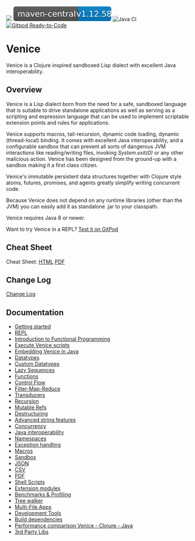 [![](https://github.com/jlangch/venice/blob/master/doc/license.svg)](./LICENSE)
[![](https://github.com/jlangch/venice/blob/master/doc/maven-central.svg)](https://search.maven.org/search?q=a:venice)
![Java CI](https://github.com/jlangch/venice/workflows/Java%20CI/badge.svg?branch=master)
[![Gitpod Ready-to-Code](https://img.shields.io/badge/Gitpod-Ready--to--Code-blue?logo=gitpod)](https://gitpod.io/#https://github.com/jlangch/venice) 

# Venice

Venice is a Clojure inspired sandboxed Lisp dialect with excellent Java 
interoperability.


## Overview

Venice is a Lisp dialect born from the need for a safe, sandboxed language that 
is suitable to drive standalone applications as well as serving as a scripting 
and expression language that can be used to implement scriptable extension 
points and rules for applications. 

Venice supports macros, tail-recursion, dynamic code loading, dynamic 
(thread-local) binding. It comes with excellent Java interoperability, and a 
configurable sandbox that can prevent all sorts of dangerous JVM interactions 
like reading/writing files, invoking  _System.exit(0)_  or any other malicious 
action. Venice has been designed from the ground-up with a sandbox making it 
a first class citizen.

Venice's immutable persistent data structures together with Clojure style atoms, 
futures, promises, and agents greatly simplify writing concurrent code.

Because Venice does not depend on any runtime libraries (other than the JVM) you 
can easily add it as standalone .jar to your classpath.

Venice requires Java 8 or newer.

Want to try Venice in a REPL? [Test it on GitPod](https://github.com/jlangch/venice/blob/master/doc/readme/start.md#venice-gitpod-workspace)



## Cheat Sheet

Cheat Sheet: [HTML](https://cdn.rawgit.com/jlangch/venice/c3d8729/cheatsheet.html) [PDF](https://cdn.rawgit.com/jlangch/venice/c3d8729/cheatsheet.pdf)



## Change Log

[Change Log](ChangeLog.md)



## Documentation

* [Getting started](doc/readme/start.md)
* [REPL](doc/readme/repl.md)
* [Introduction to Functional Programming](doc/readme/intro-functional.md)
* [Execute Venice scripts](doc/readme/execute-scripts.md)
* [Embedding Venice in Java](doc/readme/embedding.md)
* [Datatypes](doc/readme/datatypes.md)
* [Custom Datatypes](doc/readme/datatypes-custom.md)
* [Lazy Sequences](doc/readme/lazy-seq.md)
* [Functions](doc/readme/functions.md)
* [Control Flow](doc/readme/control-flow.md)
* [Filter-Map-Reduce](doc/readme/filter-map-reduce.md)
* [Transducers](doc/readme/transducers.md)
* [Recursion](doc/readme/recursion.md)
* [Mutable Refs](doc/readme/refs.md)
* [Destructuring](doc/readme/destructuring.md)
* [Advanced string features](doc/readme/advanced-strings.md)
* [Concurrency](doc/readme/concurrency.md)
* [Java interoperability](doc/readme/java-interop.md)
* [Namespaces](doc/readme/namespace.md)
* [Exception handling](doc/readme/exceptions.md)
* [Macros](doc/readme/macros.md)
* [Sandbox](doc/readme/sandbox.md)
* [JSON](doc/readme/json.md)
* [CSV](doc/readme/csv.md)
* [PDF](doc/readme/pdf.md)
* [Shell Scripts](doc/readme/shell-scripts.md)
* [Extension modules](doc/readme/extension-modules.md)
* [Benchmarks & Profiling](doc/readme/profiling.md)
* [Tree walker](doc/readme/walk.md)
* [Multi-File Apps](doc/readme/multi-file-app.md)
* [Development Tools](doc/readme/dev-tools.md)
* [Build dependencies](doc/readme/build-dependencies.md)
* [Performance comparison Venice - Clojure - Java](doc/readme/performance.md)
* [3rd Party Libs](doc/readme/3rdparty-lic.md)

